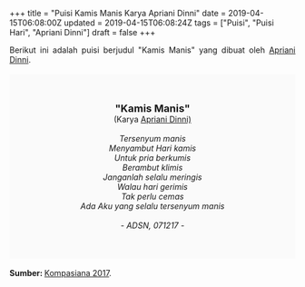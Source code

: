 +++
title = "Puisi Kamis Manis Karya Apriani Dinni"
date = 2019-04-15T06:08:00Z
updated = 2019-04-15T06:08:24Z
tags = ["Puisi", "Puisi Hari", "Apriani Dinni"]
draft = false
+++

<div dir="ltr" style="text-align: left;" trbidi="on"><div dir="ltr" style="text-align: left;" trbidi="on"><div dir="ltr" style="text-align: left;" trbidi="on"><div style="text-align: justify;">Berikut ini adalah puisi berjudul "Kamis Manis" yang dibuat oleh <a href="https://www.kompasiana.com/aprianidinni" target="_blank">Apriani Dinni</a>. </div><br /><div style="background: #FAFAFA; font-size: 14px; height: auto; margin: 0 auto; padding: 50px; text-align: center; width: auto;"><span style="font-size: 18px;"><b>"Kamis Manis"</b></span><br />(Karya <a href="https://www.sekata.web.id/tags/apriani-dinni" target="_blank">Apriani Dinni)</a> <br /><br /><i>Tersenyum manis<br />Menyambut Hari kamis<br />Untuk pria berkumis<br />Berambut klimis<br />Janganlah selalu meringis<br />Walau hari gerimis<br />Tak perlu cemas<br />Ada Aku yang selalu tersenyum manis<br /><br />- ADSN, 071217 -</i> </div></div></div><br /><div style="text-align: justify;"><b>Sumber: </b> <a href="https://www.kompasiana.com/aprianidinni/5a28b20fcf78db53f1714cc2/kamis-manis" target="_blank">Kompasiana 2017</a>.</div></div>
